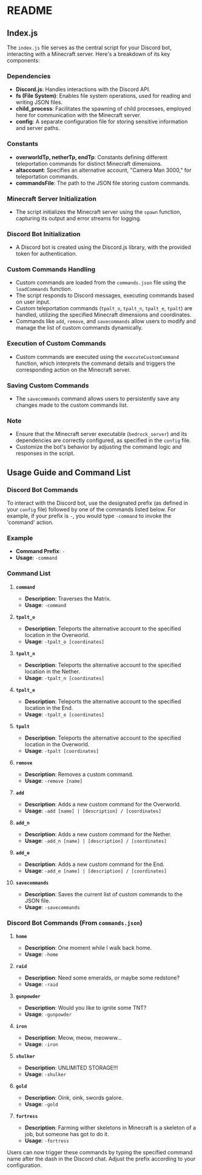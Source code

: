 # README

## Index.js

The `index.js` file serves as the central script for your Discord bot, interacting with a Minecraft server. Here's a breakdown of its key components:

### Dependencies
- **Discord.js**: Handles interactions with the Discord API.
- **fs (File System)**: Enables file system operations, used for reading and writing JSON files.
- **child_process**: Facilitates the spawning of child processes, employed here for communication with the Minecraft server.
- **config**: A separate configuration file for storing sensitive information and server paths.

### Constants
- **overworldTp, netherTp, endTp**: Constants defining different teleportation commands for distinct Minecraft dimensions.
- **altaccount**: Specifies an alternative account, "Camera Man 3000," for teleportation commands.
- **commandsFile**: The path to the JSON file storing custom commands.

### Minecraft Server Initialization
- The script initializes the Minecraft server using the `spawn` function, capturing its output and error streams for logging.

### Discord Bot Initialization
- A Discord bot is created using the Discord.js library, with the provided token for authentication.

### Custom Commands Handling
- Custom commands are loaded from the `commands.json` file using the `loadCommands` function.
- The script responds to Discord messages, executing commands based on user input.
- Custom teleportation commands (`tpalt_o`, `tpalt_n`, `tpalt_e`, `tpalt`) are handled, utilizing the specified Minecraft dimensions and coordinates.
- Commands like `add`, `remove`, and `savecommands` allow users to modify and manage the list of custom commands dynamically.

### Execution of Custom Commands
- Custom commands are executed using the `executeCustomCommand` function, which interprets the command details and triggers the corresponding action on the Minecraft server.

### Saving Custom Commands
- The `savecommands` command allows users to persistently save any changes made to the custom commands list.

### Note
- Ensure that the Minecraft server executable (`bedrock_server`) and its dependencies are correctly configured, as specified in the `config` file.
- Customize the bot's behavior by adjusting the command logic and responses in the script.

## Usage Guide and Command List

### Discord Bot Commands

To interact with the Discord bot, use the designated prefix (as defined in your `config` file) followed by one of the commands listed below. For example, if your prefix is `-`, you would type `-command` to invoke the 'command' action.

### Example
- **Command Prefix**: `-`
- **Usage**: `-command`

### Command List

1. **`command`**
    - **Description**: Traverses the Matrix.
    - **Usage**: `-command`

2. **`tpalt_o`**
    - **Description**: Teleports the alternative account to the specified location in the Overworld.
    - **Usage**: `-tpalt_o [coordinates]`

3. **`tpalt_n`**
    - **Description**: Teleports the alternative account to the specified location in the Nether.
    - **Usage**: `-tpalt_n [coordinates]`

4. **`tpalt_e`**
    - **Description**: Teleports the alternative account to the specified location in the End.
    - **Usage**: `-tpalt_e [coordinates]`

5. **`tpalt`**
    - **Description**: Teleports the alternative account to the specified location in the Overworld.
    - **Usage**: `-tpalt [coordinates]`

6. **`remove`**
    - **Description**: Removes a custom command.
    - **Usage**: `-remove [name]`

7. **`add`**
    - **Description**: Adds a new custom command for the Overworld.
    - **Usage**: `-add [name] | [description] / [coordinates]`

8. **`add_n`**
    - **Description**: Adds a new custom command for the Nether.
    - **Usage**: `-add_n [name] | [description] / [coordinates]`

9. **`add_e`**
    - **Description**: Adds a new custom command for the End.
    - **Usage**: `-add_e [name] | [description] / [coordinates]`

10. **`savecommands`**
    - **Description**: Saves the current list of custom commands to the JSON file.
    - **Usage**: `-savecommands`

### Discord Bot Commands (From `commands.json`)

1. **`home`**
    - **Description**: One moment while I walk back home.
    - **Usage**: `-home`

2. **`raid`**
    - **Description**: Need some emeralds, or maybe some redstone?
    - **Usage**: `-raid`

3. **`gunpowder`**
    - **Description**: Would you like to ignite some TNT?
    - **Usage**: `-gunpowder`

4. **`iron`**
    - **Description**: Meow, meow, meowww...
    - **Usage**: `-iron`

5. **`shulker`**
    - **Description**: UNLIMITED STORAGE!!!
    - **Usage**: `-shulker`

6. **`gold`**
    - **Description**: Oink, oink, swords galore.
    - **Usage**: `-gold`

7. **`fortress`**
    - **Description**: Farming wither skeletons in Minecraft is a skeleton of a job, but someone has got to do it.
    - **Usage**: `-fortress`

Users can now trigger these commands by typing the specified command name after the dash in the Discord chat. Adjust the prefix according to your configuration.
